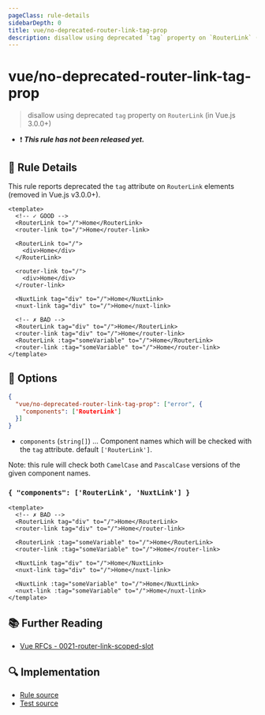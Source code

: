 ```yaml
---
pageClass: rule-details
sidebarDepth: 0
title: vue/no-deprecated-router-link-tag-prop
description: disallow using deprecated `tag` property on `RouterLink` (in Vue.js 3.0.0+)
---
```

# vue/no-deprecated-router-link-tag-prop

> disallow using deprecated `tag` property on `RouterLink` (in Vue.js 3.0.0+)

- :exclamation: <badge text="This rule has not been released yet." vertical="middle" type="error"> ***This rule has not been released yet.*** </badge>

## :book: Rule Details

This rule reports deprecated the `tag` attribute on `RouterLink` elements (removed in Vue.js v3.0.0+).

<eslint-code-block :rules="{'vue/no-deprecated-router-link-tag-prop': ['error']}">

```vue
<template>
  <!-- ✓ GOOD -->
  <RouterLink to="/">Home</RouterLink>
  <router-link to="/">Home</router-link>

  <RouterLink to="/">
    <div>Home</div>
  </RouterLink>

  <router-link to="/">
    <div>Home</div>
  </router-link>

  <NuxtLink tag="div" to="/">Home</NuxtLink>
  <nuxt-link tag="div" to="/">Home</nuxt-link>

  <!-- ✗ BAD -->
  <RouterLink tag="div" to="/">Home</RouterLink>
  <router-link tag="div" to="/">Home</router-link>
  <RouterLink :tag="someVariable" to="/">Home</RouterLink>
  <router-link :tag="someVariable" to="/">Home</router-link>
</template>
```

</eslint-code-block>

## :wrench: Options

```json
{
  "vue/no-deprecated-router-link-tag-prop": ["error", {
    "components": ['RouterLink']
  }]
}
```

- `components` (`string[]`) ... Component names which will be checked with the `tag` attribute. default `['RouterLink']`.

Note: this rule will check both `CamelCase` and `PascalCase` versions of the
given component names.

### `{ "components": ['RouterLink', 'NuxtLink'] }`

<eslint-code-block :rules="{'vue/no-deprecated-router-link-tag-prop': ['error', {'components': ['RouterLink', 'NuxtLink']}]}">

```vue
<template>
  <!-- ✗ BAD -->
  <RouterLink tag="div" to="/">Home</RouterLink>
  <router-link tag="div" to="/">Home</router-link>

  <RouterLink :tag="someVariable" to="/">Home</RouterLink>
  <router-link :tag="someVariable" to="/">Home</router-link>

  <NuxtLink tag="div" to="/">Home</NuxtLink>
  <nuxt-link tag="div" to="/">Home</nuxt-link>

  <NuxtLink :tag="someVariable" to="/">Home</NuxtLink>
  <nuxt-link :tag="someVariable" to="/">Home</nuxt-link>
</template>
```

</eslint-code-block>

## :books: Further Reading

- [Vue RFCs - 0021-router-link-scoped-slot](https://github.com/vuejs/rfcs/blob/master/active-rfcs/0021-router-link-scoped-slot.md)

## :mag: Implementation

- [Rule source](https://github.com/vuejs/eslint-plugin-vue/blob/master/lib/rules/no-deprecated-router-link-tag-prop.js)
- [Test source](https://github.com/vuejs/eslint-plugin-vue/blob/master/tests/lib/rules/no-deprecated-router-link-tag-prop.js)
